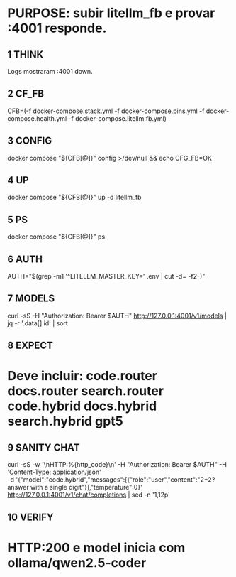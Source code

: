 # PURPOSE: subir litellm_fb e provar :4001 responde.

## 1 THINK
Logs mostraram :4001 down.

## 2 CF_FB
CFB=(-f docker-compose.stack.yml -f docker-compose.pins.yml -f docker-compose.health.yml -f docker-compose.litellm.fb.yml)

## 3 CONFIG
docker compose "${CFB[@]}" config >/dev/null && echo CFG_FB=OK

## 4 UP
docker compose "${CFB[@]}" up -d litellm_fb

## 5 PS
docker compose "${CFB[@]}" ps

## 6 AUTH
AUTH="$(grep -m1 '^LITELLM_MASTER_KEY=' .env | cut -d= -f2-)"

## 7 MODELS
curl -sS -H "Authorization: Bearer $AUTH" http://127.0.0.1:4001/v1/models | jq -r '.data[].id' | sort

## 8 EXPECT
# Deve incluir: code.router docs.router search.router code.hybrid docs.hybrid search.hybrid gpt5

## 9 SANITY CHAT
curl -sS -w '\nHTTP:%{http_code}\n' -H "Authorization: Bearer $AUTH" -H 'Content-Type: application/json' \
  -d '{"model":"code.hybrid","messages":[{"role":"user","content":"2+2? answer with a single digit"}],"temperature":0}' \
  http://127.0.0.1:4001/v1/chat/completions | sed -n '1,12p'

## 10 VERIFY
# HTTP:200 e model inicia com ollama/qwen2.5-coder
